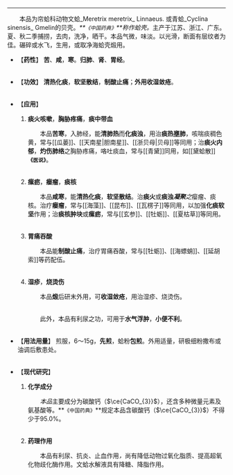 ---
&emsp;&emsp;本品为帘蛤科动物文蛤_Meretrix meretrix_ Linnaeus. 或青蛤_Cyclina sinensis_ Gmelin的贝壳。<dfn>**`《中国药典》`**称作蛤壳。</dfn>主产于江苏、浙江、广东。夏、秋二季捕捞，去肉，洗净，晒干。本品气微，味淡。以光滑，断面有层纹者为佳。碾碎或水飞，生用，或取净海蛤壳煅用。

- 【**药性**】
	**苦**、**咸**，**寒**。**归肺**、**肾**、**胃经**。<br></br>

- 【**功效**】
	**清热化痰**，**软坚散结**，**制酸止痛**；**外用收湿敛疮**。<br></br>

- 【**应用**】
	1. **痰火咳嗽**，**胸胁疼痛**，**痰中带血**
		
		&emsp;&emsp;本品**苦寒**，入肺经，能**清肺热**而**化痰浊**，用治**痰热壅肺**，咳喘痰稠色黄，常与[[瓜蒌]]、[[天南星|胆南星]]、[[浙贝母|贝母]]等同用；治**痰火内郁**，**灼伤肺络**之胸胁疼痛，咯吐痰血，常与[[青黛]]同用，如[[黛蛤散]]**`《医说》`**。<br></br>
	
	2. **瘰疬**，**瘿瘤**，**痰核**
		
		&emsp;&emsp;本品**咸寒**，能**清热化痰**，**软坚散结**。治**痰火**或**痰浊**<dfn>**凝聚**之</dfn>瘿瘤、痰核。治疗**瘿瘤**，常与[[海藻]]、[[昆布]]、[[瓦楞子]]等同用，以加强**化痰软坚**作用；治**痰核肿块**或**瘰疬**，常与[[玄参]]、[[牡蛎]]、[[夏枯草]]等同用。<br></br>
	
	3. **胃痛吞酸**
		
		&emsp;&emsp;本品能**制酸止痛**，治疗胃痛吞酸，常与[[牡蛎]]、[[海螵蛸]]、[[延胡索]]等药配伍。<br></br>
	
	4. **湿疹**，**烧烫伤**
		
		&emsp;&emsp;本品**煅**后研末外用，可**收湿敛疮**，用治湿疹、烧烫伤。<br></br>

		&emsp;&emsp;此外，本品有利尿之功，可用于**水气浮肿**，**小便不利**。<br></br>

- 【**用法用量**】
	煎服，6～15g，**先煎**，蛤粉**包煎**。外用适量，研极细粉撒布或油调后敷患处。<br></br>

- 【**现代研究**】
	1. **化学成分**
		
		&emsp;&emsp;<dfn>本品</dfn>主要成分为碳酸钙（$\ce{CaCO_{3}}$），还含多种微量元素及氨基酸等。**`《中国药典》`**规定本品含碳酸钙（$\ce{CaCO_{3}}$）不得少于95.0%。<br></br>
	
	2. **药理作用**
		
		&emsp;&emsp;本品有利尿、抗炎、止血作用<dfn>，</dfn>尚有降低动物过氧化脂质<dfn>、</dfn>提高超氧化物歧化酶作用。文蛤水解液具有降糖、降脂作用。